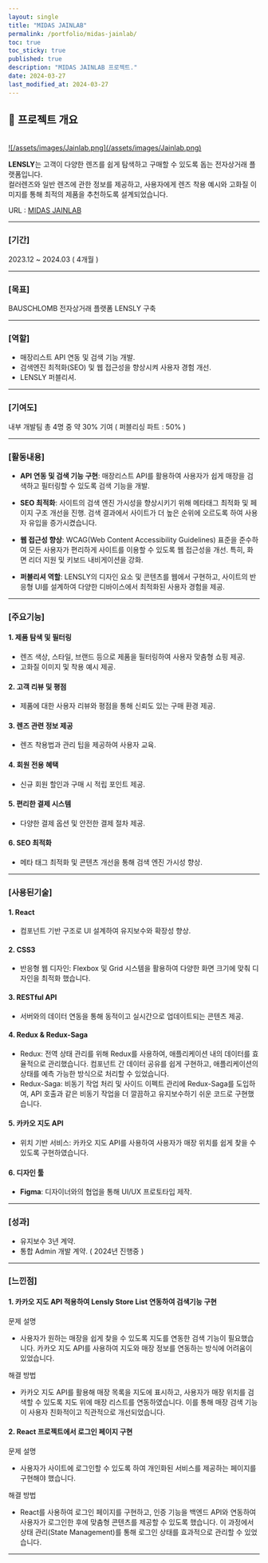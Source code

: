```yaml
---
layout: single
title: "MIDAS JAINLAB"
permalink: /portfolio/midas-jainlab/
toc: true
toc_sticky: true
published: true
description: "MIDAS JAINLAB 프로젝트."
date: 2024-03-27
last_modified_at: 2024-03-27
---
```


## 📄 프로젝트 개요
<br/>
<a class="batimmage" href="/assets/images/Jainlab.png">
![/assets/images/Jainlab.png](/assets/images/Jainlab.png)
</a>

**LENSLY**는 고객이 다양한 렌즈를 쉽게 탐색하고 구매할 수 있도록 돕는 전자상거래 플랫폼입니다. <br/>
컬러렌즈와 일반 렌즈에 관한 정보를 제공하고, 사용자에게 렌즈 착용 예시와 고화질 이미지를 통해 최적의 제품을 추천하도록 설계되었습니다.

URL : <a href="https://jainlab.im/" target="_blank">MIDAS JAINLAB</a>

---

### [기간] <br/>

2023.12 ~ 2024.03 ( 4개월 )

---

### [목표] <br/>

BAUSCHLOMB 전자상거래 플랫폼 LENSLY 구축

---

### [역할]

- 매장리스트 API 연동 및 검색 기능 개발.
- 검색엔진 최적화(SEO) 및 웹 접근성을 향상시켜 사용자 경험 개선.
- LENSLY 퍼블리셔.

---

### [기여도] <br/>

내부 개발팀 총 4명 중 약 30% 기여 ( 퍼블리싱 파트 : 50% )

---

### [활동내용]

- **API 연동 및 검색 기능 구현**: 매장리스트 API를 활용하여 사용자가 쉽게 매장을 검색하고 필터링할 수 있도록 검색 기능을 개발. 

- **SEO 최적화**: 사이트의 검색 엔진 가시성을 향상시키기 위해 메타태그 최적화 및 페이지 구조 개선을 진행. 검색 결과에서 사이트가 더 높은 순위에 오르도록 하여 사용자 유입을 증가시켰습니다.

- **웹 접근성 향상**: WCAG(Web Content Accessibility Guidelines) 표준을 준수하여 모든 사용자가 편리하게 사이트를 이용할 수 있도록 웹 접근성을 개선. 특히, 화면 리더 지원 및 키보드 내비게이션을 강화.

- **퍼블리셔 역할**: LENSLY의 디자인 요소 및 콘텐츠를 웹에서 구현하고, 사이트의 반응형 UI를 설계하여 다양한 디바이스에서 최적화된 사용자 경험을 제공.

---

### [주요기능]

#### 1. **제품 탐색 및 필터링**

- 렌즈 색상, 스타일, 브랜드 등으로 제품을 필터링하여 사용자 맞춤형 쇼핑 제공.
- 고화질 이미지 및 착용 예시 제공.

#### 2. **고객 리뷰 및 평점**

- 제품에 대한 사용자 리뷰와 평점을 통해 신뢰도 있는 구매 환경 제공.

#### 3. **렌즈 관련 정보 제공**

- 렌즈 착용법과 관리 팁을 제공하여 사용자 교육.

#### 4. **회원 전용 혜택**

- 신규 회원 할인과 구매 시 적립 포인트 제공.

#### 5. **편리한 결제 시스템**

- 다양한 결제 옵션 및 안전한 결제 절차 제공.

#### 6. **SEO 최적화**

- 메타 태그 최적화 및 콘텐츠 개선을 통해 검색 엔진 가시성 향상.

---

### [사용된기술] 

#### 1. **React**

- 컴포넌트 기반 구조로 UI 설계하여 유지보수와 확장성 향상.

#### 2. **CSS3**

- 반응형 웹 디자인: Flexbox 및 Grid 시스템을 활용하여 다양한 화면 크기에 맞춰 디자인을 최적화 했습니다.

#### 3. **RESTful API** 

- 서버와의 데이터 연동을 통해 동적이고 실시간으로 업데이트되는 콘텐츠 제공.

#### 4. **Redux & Redux-Saga**

- Redux: 전역 상태 관리를 위해 Redux를 사용하여, 애플리케이션 내의 데이터를 효율적으로 관리했습니다. 컴포넌트 간 데이터 공유를 쉽게 구현하고, 애플리케이션의 상태를 예측 가능한 방식으로 처리할 수 있었습니다.
- Redux-Saga: 비동기 작업 처리 및 사이드 이펙트 관리에 Redux-Saga를 도입하여, API 호출과 같은 비동기 작업을 더 깔끔하고 유지보수하기 쉬운 코드로 구현했습니다.

#### 5. **카카오 지도 API**

- 위치 기반 서비스: 카카오 지도 API를 사용하여 사용자가 매장 위치를 쉽게 찾을 수 있도록 구현하였습니다.

#### 6. **디자인 툴**  

- **Figma**: 디자이너와의 협업을 통해 UI/UX 프로토타입 제작. 

---

### [성과]

- 유지보수 3년 계약.
- 통합 Admin 개발 계약. ( 2024년 진행중 )

---

### [느낀점] 

#### 1. **카카오 지도 API 적용하여 Lensly Store List 연동하여 검색기능 구현** <br>

문제 설명 <br>
- 사용자가 원하는 매장을 쉽게 찾을 수 있도록 지도를 연동한 검색 기능이 필요했습니다. 카카오 지도 API를 사용하여 지도와 매장 정보를 연동하는 방식에 어려움이 있었습니다.

해결 방법 <br>
- 카카오 지도 API를 활용해 매장 목록을 지도에 표시하고, 사용자가 매장 위치를 검색할 수 있도록 지도 위에 매장 리스트를 연동하였습니다. 이를 통해 매장 검색 기능이 사용자 친화적이고 직관적으로 개선되었습니다.

#### 2. **React 프로젝트에서 로그인 페이지 구현** <br>

문제 설명 <br>
- 사용자가 사이트에 로그인할 수 있도록 하여 개인화된 서비스를 제공하는 페이지를 구현해야 했습니다.

해결 방법 <br>
- React를 사용하여 로그인 페이지를 구현하고, 인증 기능을 백엔드 API와 연동하여 사용자가 로그인한 후에 맞춤형 콘텐츠를 제공할 수 있도록 했습니다. 이 과정에서 상태 관리(State Management)를 통해 로그인 상태를 효과적으로 관리할 수 있었습니다.

---